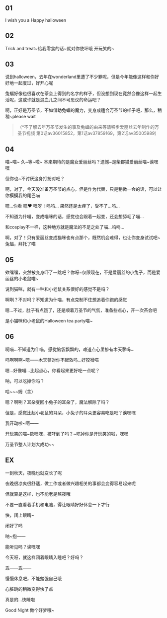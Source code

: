 ## 01

I wish you a Happy halloween

## 02

Trick and treat~给我零食的话~就对你使坏哦 开玩笑的~

## 03

说到halloween，去年在wonderland里遭了不少罪呢，但是今年能像这样和你好好地一起度过，好开心呢

兔蝠好像也很喜欢在茶会上得到的名字的样子，但没想到现在竟然会像这样一起生活呢，这或许就是混血儿之间不可思议的命运吧？

啊，正好是万圣节，不如借助兔蝠的魔力，变身成适合万圣节的样子吧，那么，稍稍~please wait

> （*不了解去年万圣节发生的事及兔蝠的由来等请移步爱丽丝去年制作的万圣节视频 第0话av36015852，第1话av37859169，第2话av35005989）

## 04

喵~喵~ 久~等~啦~ 本来期待的是魔女爱丽丝吗？遗憾~是柴郡猫爱丽丝喵~诶嘿嘿

但你也~不讨厌这身打扮对吧？

啊，对了，今天没准备万圣节的点心，但是作为代替，只是稍微一会的话，可以让你摸摸我的尾巴喵

嗯…你看 嗯♥ 嘿呀！呜呜… 果然还是太痒了，受不了…呜…

不知道为什喵，变成喵咪的话，感觉也会跟着一起变，还会想舔毛了喵…

和cosplay不一样，这种地方就是魔法的不足之处了喵…呜呜…

啊，对了！只有爱丽丝变成猫咪也有点那个，既然机会难得，也让你变身试试吧~兔蝠，拜托了喵

## 05

欸嘿嘿，突然被变身吓了一跳吧？你呀~仅限现在，不是爱丽丝的小兔子，而是爱丽丝的小老鼠喵~

说到猫咪，就有一种和小老鼠关系很好的感觉不是吗？

啊咧？不对吗？不知道为什喵，有点克制不住想追着你跑的感觉

嗯…不过，肚子有点饿了，还是顺着万圣节的气氛，准备些点心，开一次茶会吧

是小猫咪和小老鼠的Halloween tea party喵~

## 06

啊喵…不知道为什喵，感觉脑袋飘飘的，难道点心里掺有木天蓼吗…

呜啊啊啊~嗯——木天蓼对你不起效吗…好狡猾喵

嗯…好像喵…比起点心，你看起来更好吃一点呢？

呐，可以吃掉你吗？

哈~~~姆（含）

嗯？啊咧？耳朵变回小兔子的耳朵了，魔法解除了吗？

但是，感觉比起小老鼠的耳朵，小兔子的耳朵更容易吃是吧？诶嘿嘿

我开动啦~啊——

开玩笑的喵~欸嘿嘿，被吓到了吗？~吃掉你是开玩笑的啦，嘿嘿

万圣节整人计划大成功~~

## EX

一到秋天，夜晚也就变长了呢

夜晚很凉爽很舒适，做工作或者做兴趣相关的事都会变得容易起来呢

但就算是这样，也不能老是熬夜哦

不要一直看着手机和电脑，得让眼睛好好休息一下才行

快，闭上眼睛~

闭好了吗

呐~抱——

能听见吗？诶嘿嘿

今天呀，就这样闭着眼睛入睡吧？好吗？

乖——乖——

慢慢休息吧，不能勉强自己哦

心脏跳的稍微变得快了点

真是的…快睡啦

Good Night 做个好梦哦~
